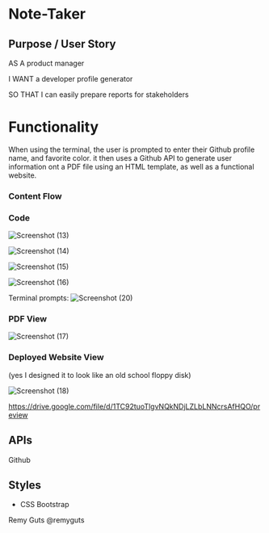 # Note-Taker

## Purpose / User Story

AS A product manager

I WANT a developer profile generator

SO THAT I can easily prepare reports for stakeholders


# Functionality

When using the terminal, the user is prompted to enter their Github profile name, and favorite color. it then uses a Github API to generate user information ont a PDF file using an HTML template, as well as a functional website.  
### Content Flow



### Code 

![Screenshot (13)](https://user-images.githubusercontent.com/56744605/73628060-f9eb1200-4603-11ea-9252-d9fbabb529dd.png)

![Screenshot (14)](https://user-images.githubusercontent.com/56744605/73628063-ffe0f300-4603-11ea-8d6a-f19253e7119b.png)

![Screenshot (15)](https://user-images.githubusercontent.com/56744605/73628070-053e3d80-4604-11ea-8390-764070491efe.png)

![Screenshot (16)](https://user-images.githubusercontent.com/56744605/73628083-0bccb500-4604-11ea-8d17-ad47562562eb.png)

Terminal prompts:
![Screenshot (20)](https://user-images.githubusercontent.com/56744605/73628288-afb66080-4604-11ea-9944-a967ea0ec5b0.png)


### PDF View

![Screenshot (17)](https://user-images.githubusercontent.com/56744605/73628398-015eeb00-4605-11ea-841d-2ff50bb40e54.png)

### Deployed Website View 
(yes I designed it to look like an old school floppy disk)

![Screenshot (18)](https://user-images.githubusercontent.com/56744605/73628550-6286be80-4605-11ea-9d4c-a1e4e27f1fd2.png)

https://drive.google.com/file/d/1TC92tuoTlgvNQkNDjLZLbLNNcrsAfHQO/preview

## APIs

Github

## Styles

- CSS Bootstrap



Remy Guts @remyguts
